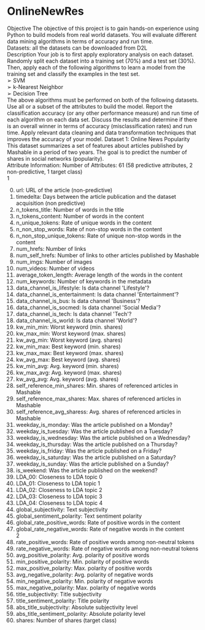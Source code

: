 # OnlineNewRes
Objective 
The objective of this project is to gain hands-on experience using Python to build models from real 
world datasets. You will evaluate different data mining algorithms in terms of accuracy and run time.  
Datasets: all the datasets can be downloaded from D2L  
Description 
Your job is to first apply exploratory analysis on each dataset. Randomly split each dataset into a 
training set (70%) and a test set (30%). Then, apply each of the following algorithms to learn a 
model from the training set and classify the examples in the test set.  
➢ SVM  
➢ k-Nearest Neighbor  
➢ Decision Tree  
The above algorithms must be performed on both of the following datasets. Use all or a subset of 
the attributes to build the model. Report the classification accuracy (or any other performance 
measure) and run time of each algorithm on each data set. Discuss the results and determine if 
there is an overall winner in terms of accuracy (misclassification rates) and run time. Apply relevant 
data cleaning and data transformation techniques that improves the accuracy of your model. 
Dataset 1: Online News Popularity 
This dataset summarizes a set of features about articles published by Mashable in a period of two 
years. The goal is to predict the number of shares in social networks (popularity).  
Attribute Information: 
Number of Attributes: 61 (58 predictive attributes, 2 non-predictive, 1 target class)  
1 
 
0. url: URL of the article (non-predictive)  
1. timedelta: Days between the article publication and the dataset acquisition (non
predictive)  
2. n_tokens_title: Number of words in the title  
3. n_tokens_content: Number of words in the content  
4. n_unique_tokens: Rate of unique words in the content  
5. n_non_stop_words: Rate of non-stop words in the content  
6. n_non_stop_unique_tokens: Rate of unique non-stop words in the content  
7. num_hrefs: Number of links  
8. num_self_hrefs: Number of links to other articles published by Mashable  
9. num_imgs: Number of images  
10. num_videos: Number of videos  
11. average_token_length: Average length of the words in the content  
12. num_keywords: Number of keywords in the metadata  
13. data_channel_is_lifestyle: Is data channel 'Lifestyle'?  
14. data_channel_is_entertainment: Is data channel 'Entertainment'?  
15. data_channel_is_bus: Is data channel 'Business'?  
16. data_channel_is_socmed: Is data channel 'Social Media'?  
17. data_channel_is_tech: Is data channel 'Tech'?  
18. data_channel_is_world: Is data channel 'World'?  
19. kw_min_min: Worst keyword (min. shares)  
20. kw_max_min: Worst keyword (max. shares)  
21. kw_avg_min: Worst keyword (avg. shares)  
22. kw_min_max: Best keyword (min. shares)  
23. kw_max_max: Best keyword (max. shares)  
24. kw_avg_max: Best keyword (avg. shares)  
25. kw_min_avg: Avg. keyword (min. shares)  
26. kw_max_avg: Avg. keyword (max. shares)  
27. kw_avg_avg: Avg. keyword (avg. shares)  
28. self_reference_min_shares: Min. shares of referenced articles in Mashable  
29. self_reference_max_shares: Max. shares of referenced articles in Mashable  
30. self_reference_avg_sharess: Avg. shares of referenced articles in Mashable  
31. weekday_is_monday: Was the article published on a Monday?  
32. weekday_is_tuesday: Was the article published on a Tuesday?  
33. weekday_is_wednesday: Was the article published on a Wednesday?  
34. weekday_is_thursday: Was the article published on a Thursday?  
35. weekday_is_friday: Was the article published on a Friday?  
36. weekday_is_saturday: Was the article published on a Saturday?  
37. weekday_is_sunday: Was the article published on a Sunday?  
38. is_weekend: Was the article published on the weekend?  
39. LDA_00: Closeness to LDA topic 0  
40. LDA_01: Closeness to LDA topic 1  
41. LDA_02: Closeness to LDA topic 2  
42. LDA_03: Closeness to LDA topic 3  
43. LDA_04: Closeness to LDA topic 4  
44. global_subjectivity: Text subjectivity  
45. global_sentiment_polarity: Text sentiment polarity  
46. global_rate_positive_words: Rate of positive words in the content  
47. global_rate_negative_words: Rate of negative words in the content  
2 
48. rate_positive_words: Rate of positive words among non-neutral tokens  
49. rate_negative_words: Rate of negative words among non-neutral tokens  
50. avg_positive_polarity: Avg. polarity of positive words  
51. min_positive_polarity: Min. polarity of positive words  
52. max_positive_polarity: Max. polarity of positive words  
53. avg_negative_polarity: Avg. polarity of negative words  
54. min_negative_polarity: Min. polarity of negative words  
55. max_negative_polarity: Max. polarity of negative words  
56. title_subjectivity: Title subjectivity  
57. title_sentiment_polarity: Title polarity  
58. abs_title_subjectivity: Absolute subjectivity level  
59. abs_title_sentiment_polarity: Absolute polarity level  
60. shares: Number of shares (target class) 
